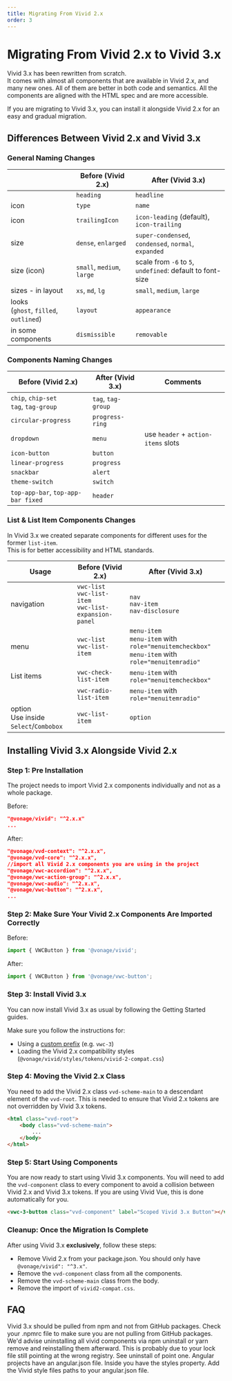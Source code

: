 ```yaml
---
title: Migrating From Vivid 2.x
order: 3
---
```


# Migrating From Vivid 2.x to Vivid 3.x

Vivid 3.x has been rewritten from scratch.<br />It comes with almost all components that are available in Vivid 2.x, and many new ones.
All of them are better in both code and semantics. All the components are aligned with the HTML spec and are more accessible.

If you are migrating to Vivid 3.x, you can install it alongside Vivid 2.x for an easy and gradual migration.

## Differences Between Vivid 2.x and Vivid 3.x

### General Naming Changes

|                                           | Before (Vivid 2.x)         | After (Vivid 3.x)                                              |
| ----------------------------------------- | -------------------------- | -------------------------------------------------------------- |
|                                           | `heading`                  | `headline`                                                     |
| icon                                      | `type`                     | `name`                                                         |
| icon                                      | `trailingIcon`             | `icon-leading` (default), `icon-trailing`                      |
| size                                      | `dense`, `enlarged`        | `super-condensed`, `condensed`, `normal`, `expanded`           |
| size (icon)                               | `small`, `medium`, `large` | scale from `-6` to `5`,<br/> `undefined`: default to font-size |
| sizes - in layout                         | `xs`, `md`, `lg`           | `small`, `medium`, `large`                                     |
| looks<br/>(`ghost`, `filled`, `outlined`) | `layout`                   | `appearance`                                                   |
| in some components                        | `dismissible`              | `removable`                                                    |

### Components Naming Changes

| Before (Vivid 2.x)                        | After (Vivid 3.x)  | Comments                            |
| ----------------------------------------- | ------------------ | ----------------------------------- |
| `chip`, `chip-set`<br/>`tag`, `tag-group` | `tag`, `tag-group` |                                     |
| `circular-progress`                       | `progress-ring`    |                                     |
| `dropdown`                                | `menu`             | use `header` + `action-items` slots |
| `icon-button`                             | `button`           |                                     |
| `linear-progress`                         | `progress`         |                                     |
| `snackbar`                                | `alert`            |                                     |
| `theme-switch`                            | `switch`           |                                     |
| `top-app-bar`, `top-app-bar fixed`        | `header`           |                                     |

### List & List Item Components Changes

In Vivid 3.x we created separate components for different uses for the former `list-item`.  
This is for better accessibility and HTML standards.

| Usage                                      | Before (Vivid 2.x)                                            | After (Vivid 3.x)                                                                                         |
| ------------------------------------------ | ------------------------------------------------------------- | --------------------------------------------------------------------------------------------------------- |
| navigation                                 | `vwc-list`<br/>`vwc-list-item`<br/>`vwc-list-expansion-panel` | `nav`<br/> `nav-item`<br/> `nav-disclosure`                                                               |
| menu                                       | `vwc-list`<br/>`vwc-list-item`                                | `menu-item`<br/> `menu-item` with `role="menuitemcheckbox"` <br/> `menu-item` with `role="menuitemradio"` |
| List items                                 | `vwc-check-list-item`                                         | `menu-item` with `role="menuitemcheckbox"`                                                                |
|                                            | `vwc-radio-list-item`                                         | `menu-item` with `role="menuitemradio"`                                                                   |
| option<br/> Use inside `Select`/`Combobox` | `vwc-list-item`                                               | `option`                                                                                                  |

## Installing Vivid 3.x Alongside Vivid 2.x

### Step 1: Pre Installation

The project needs to import Vivid 2.x components individually and not as a whole package.

Before:

```json
"@vonage/vivid": "^2.x.x"
...
```

After:

```json
"@vonage/vvd-context": "^2.x.x",
"@vonage/vvd-core": "^2.x.x",
//import all Vivid 2.x components you are using in the project
"@vonage/vwc-accordion": "^2.x.x",
"@vonage/vwc-action-group": "^2.x.x",
"@vonage/vwc-audio": "^2.x.x",
"@vonage/vwc-button": "^2.x.x",
...
```

### Step 2: Make Sure Your Vivid 2.x Components Are Imported Correctly

Before:

```js
import { VWCButton } from '@vonage/vivid';
```

After:

```js
import { VWCButton } from '@vonage/vwc-button';
```

### Step 3: Install Vivid 3.x

You can now install Vivid 3.x as usual by following the Getting Started guides.

Make sure you follow the instructions for:

- Using a [custom prefix](/guides/prefix/) (e.g. `vwc-3`)
- Loading the Vivid 2.x compatibility styles (`@vonage/vivid/styles/tokens/vivid-2-compat.css`)

### Step 4: Moving the Vivid 2.x Class

You need to add the Vivid 2.x class `vvd-scheme-main` to a descendant element of the `vvd-root`.
This is needed to ensure that Vivid 2.x tokens are not overridden by Vivid 3.x tokens.

```html
<html class="vvd-root">
	<body class="vvd-scheme-main">
		...
	</body>
</html>
```

### Step 5: Start Using Components

You are now ready to start using Vivid 3.x components.
You will need to add the `vvd-component` class to every component to avoid a collision between Vivid 2.x and Vivid 3.x tokens.
If you are using Vivid Vue, this is done automatically for you.

```html
<vwc-3-button class="vvd-component" label="Scoped Vivid 3.x Button"></vwc-3-button>
```

### Cleanup: Once the Migration Is Complete

After using Vivid 3.x **exclusively**, follow these steps:

- Remove Vivid 2.x from your package.json. You should only have `@vonage/vivid": "^3.x"`.
- Remove the `vvd-component` class from all the components.
- Remove the `vvd-scheme-main` class from the body.
- Remove the import of `vivid2-compat.css`.

## FAQ

<vwc-accordion>
  <vwc-accordion-item heading="'No matching version found for' Error">
    Vivid 3.x should be pulled from npm and not from GitHub packages. Check your .npmrc file to make sure you are not pulling from GitHub packages. We'd advise uninstalling all vivid components via npm uninstall or yarn remove and reinstalling them afterward.
  </vwc-accordion-item>
  <vwc-accordion-item heading="403 in CI after installing from npm">
    This is probably due to your lock file still pointing at the wrong registry. See uninstall of point one.
  </vwc-accordion-item>
  <vwc-accordion-item heading="Loading external CSS in Angular">
    Angular projects have an angular.json file. Inside you have the styles property. Add the Vivid style files paths to your angular.json file.
  </vwc-accordion-item>
</vwc-accordion>
